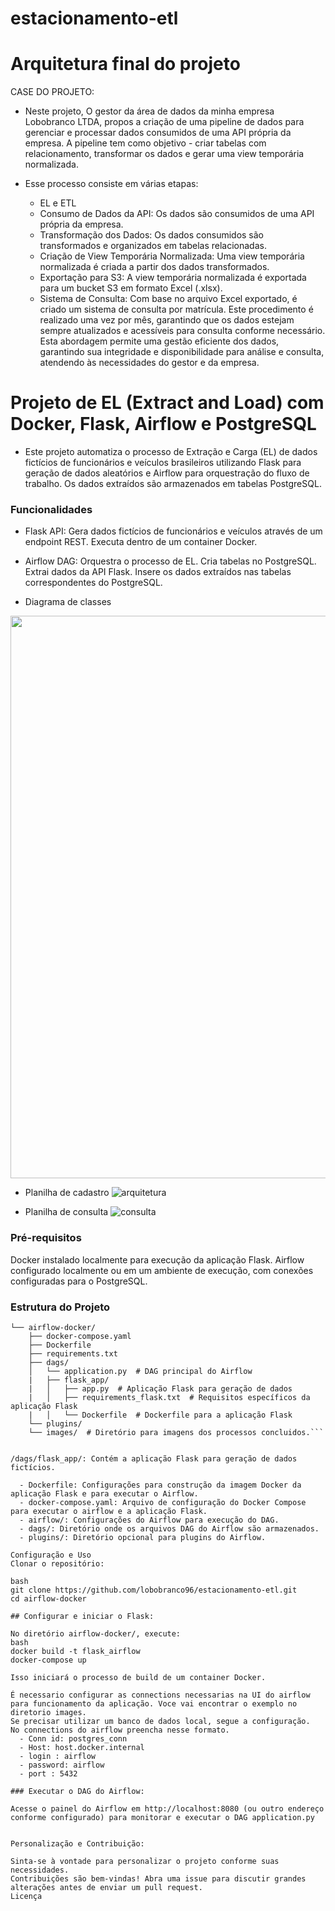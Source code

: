 # estacionamento-etl

# Arquitetura final do projeto

CASE DO PROJETO: 
  - Neste projeto, O gestor da área de dados da minha empresa Lobobranco LTDA, propos a criação de uma pipeline de dados para gerenciar e processar dados consumidos de uma API própria da empresa. A pipeline tem como objetivo      - criar tabelas com relacionamento, transformar os dados e gerar uma view temporária normalizada.

  - Esse processo consiste em várias etapas:
    - EL e ETL 
    - Consumo de Dados da API: Os dados são consumidos de uma API própria da empresa.
    - Transformação dos Dados: Os dados consumidos são transformados e organizados em tabelas relacionadas.
    - Criação de View Temporária Normalizada: Uma view temporária normalizada é criada a partir dos dados transformados.
    - Exportação para S3: A view temporária normalizada é exportada para um bucket S3 em formato Excel (.xlsx).
    - Sistema de Consulta: Com base no arquivo Excel exportado, é criado um sistema de consulta por matrícula.
  Este procedimento é realizado uma vez por mês, garantindo que os dados estejam sempre atualizados e acessíveis para consulta conforme necessário.
  Esta abordagem permite uma gestão eficiente dos dados, garantindo sua integridade e disponibilidade para análise e consulta, atendendo às necessidades do gestor e da empresa.

# Projeto de EL (Extract and Load) com Docker, Flask, Airflow e PostgreSQL
  - Este projeto automatiza o processo de Extração e Carga (EL) de dados fictícios de funcionários e veículos brasileiros utilizando Flask para geração de dados aleatórios e Airflow para orquestração do fluxo de trabalho. Os dados extraídos são armazenados em tabelas PostgreSQL.

### Funcionalidades

- Flask API:
  Gera dados fictícios de funcionários e veículos através de um endpoint REST.
  Executa dentro de um container Docker.

- Airflow DAG:
  Orquestra o processo de EL.
  Cria tabelas no PostgreSQL.
  Extrai dados da API Flask.
  Insere os dados extraídos nas tabelas correspondentes do PostgreSQL.

- Diagrama de classes 
<div align="center">
<img src="https://github.com/lobobranco96/airflow-flask-rds/assets/131804750/1d85081e-9e19-4044-9e4e-fac94c177f7c" width="900px" />
</div>

- Planilha de cadastro
![arquitetura](https://github.com/lobobranco96/estacionamento-etl/assets/131804750/96199c26-e903-40db-9561-6935922b9ea8)

- Planilha de consulta
![consulta](https://github.com/lobobranco96/estacionamento-etl/assets/131804750/263388ca-d604-4602-b9c8-10836384a7af)


### Pré-requisitos
Docker instalado localmente para execução da aplicação Flask.
Airflow configurado localmente ou em um ambiente de execução, com conexões configuradas para o PostgreSQL.


### Estrutura do Projeto

``` ├── README.md
└── airflow-docker/
    ├── docker-compose.yaml
    ├── Dockerfile
    ├── requirements.txt
    ├── dags/
    │   └── application.py  # DAG principal do Airflow
    |   ├── flask_app/
    |   │   ├── app.py  # Aplicação Flask para geração de dados
    |   │   ├── requirements_flask.txt  # Requisitos específicos da aplicação Flask
    |   │   └── Dockerfile  # Dockerfile para a aplicação Flask
    └── plugins/
    └── images/  # Diretório para imagens dos processos concluidos.```


/dags/flask_app/: Contém a aplicação Flask para geração de dados fictícios.

  - Dockerfile: Configurações para construção da imagem Docker da aplicação Flask e para executar o Airflow.
  - docker-compose.yaml: Arquivo de configuração do Docker Compose para executar o airflow e a aplicação Flask.
  - airflow/: Configurações do Airflow para execução do DAG.
  - dags/: Diretório onde os arquivos DAG do Airflow são armazenados.
  - plugins/: Diretório opcional para plugins do Airflow.

Configuração e Uso
Clonar o repositório:

bash
git clone https://github.com/lobobranco96/estacionamento-etl.git
cd airflow-docker

## Configurar e iniciar o Flask:

No diretório airflow-docker/, execute:
bash
docker build -t flask_airflow 
docker-compose up

Isso iniciará o processo de build de um container Docker.

É necessario configurar as connections necessarias na UI do airflow para funcionamento da aplicação. Voce vai encontrar o exemplo no diretorio images.
Se precisar utilizar um banco de dados local, segue a configuração.
No connections do airflow preencha nesse formato.
  - Conn id: postgres_conn
  - Host: host.docker.internal
  - login : airflow
  - password: airflow
  - port : 5432

### Executar o DAG do Airflow:

Acesse o painel do Airflow em http://localhost:8080 (ou outro endereço conforme configurado) para monitorar e executar o DAG application.py


Personalização e Contribuição:

Sinta-se à vontade para personalizar o projeto conforme suas necessidades.
Contribuições são bem-vindas! Abra uma issue para discutir grandes alterações antes de enviar um pull request.
Licença
